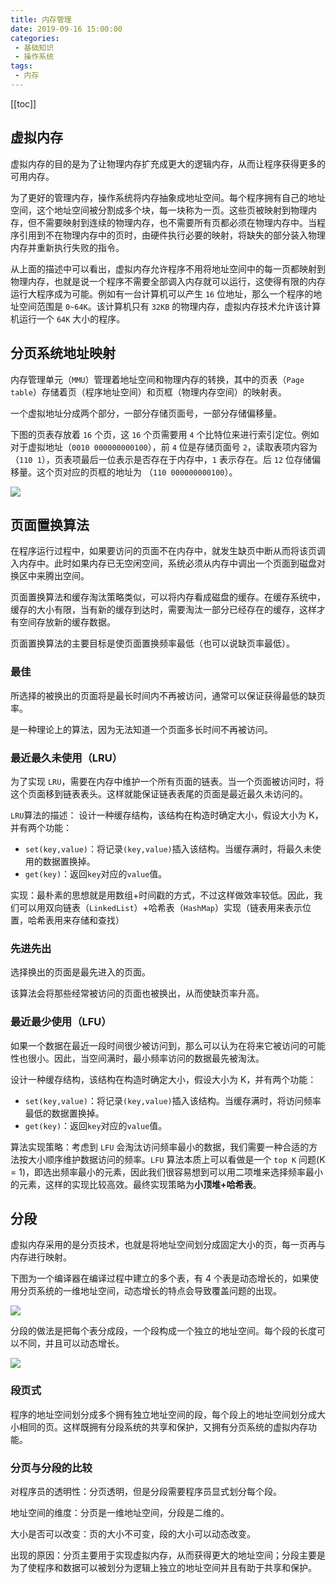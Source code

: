 ```yaml
---
title: 内存管理
date: 2019-09-16 15:00:00
categories:
 - 基础知识
 - 操作系统
tags:
 - 内存
---
```

[[toc]]

## 虚拟内存
虚拟内存的目的是为了让物理内存扩充成更大的逻辑内存，从而让程序获得更多的可用内存。

为了更好的管理内存，操作系统将内存抽象成地址空间。每个程序拥有自己的地址空间，这个地址空间被分割成多个块，每一块称为一页。这些页被映射到物理内存，但不需要映射到连续的物理内存，也不需要所有页都必须在物理内存中。当程序引用到不在物理内存中的页时，由硬件执行必要的映射，将缺失的部分装入物理内存并重新执行失败的指令。

从上面的描述中可以看出，虚拟内存允许程序不用将地址空间中的每一页都映射到物理内存，也就是说一个程序不需要全部调入内存就可以运行，这使得有限的内存运行大程序成为可能。例如有一台计算机可以产生 `16` 位地址，那么一个程序的地址空间范围是 `0~64K`。该计算机只有 `32KB` 的物理内存，虚拟内存技术允许该计算机运行一个 `64K` 大小的程序。


## 分页系统地址映射
内存管理单元（`MMU`）管理着地址空间和物理内存的转换，其中的页表（`Page table`）存储着页（程序地址空间）和页框（物理内存空间）的映射表。

一个虚拟地址分成两个部分，一部分存储页面号，一部分存储偏移量。

下图的页表存放着 `16` 个页，这 `16` 个页需要用 `4` 个比特位来进行索引定位。例如对于虚拟地址（`0010 000000000100`），前 `4` 位是存储页面号 `2`，读取表项内容为（`110 1`），页表项最后一位表示是否存在于内存中，`1` 表示存在。后 `12` 位存储偏移量。这个页对应的页框的地址为 （`110 000000000100`）。

![](https://s2.ax1x.com/2019/10/31/KTYG1s.png)

## 页面置换算法
在程序运行过程中，如果要访问的页面不在内存中，就发生缺页中断从而将该页调入内存中。此时如果内存已无空闲空间，系统必须从内存中调出一个页面到磁盘对换区中来腾出空间。

页面置换算法和缓存淘汰策略类似，可以将内存看成磁盘的缓存。在缓存系统中，缓存的大小有限，当有新的缓存到达时，需要淘汰一部分已经存在的缓存，这样才有空间存放新的缓存数据。

页面置换算法的主要目标是使页面置换频率最低（也可以说缺页率最低）。

### 最佳
所选择的被换出的页面将是最长时间内不再被访问，通常可以保证获得最低的缺页率。

是一种理论上的算法，因为无法知道一个页面多长时间不再被访问。

### 最近最久未使用（LRU）
为了实现 `LRU`，需要在内存中维护一个所有页面的链表。当一个页面被访问时，将这个页面移到链表表头。这样就能保证链表表尾的页面是最近最久未访问的。

`LRU`算法的描述： 设计一种缓存结构，该结构在构造时确定大小，假设大小为 K，并有两个功能：
- `set(key,value)`：将记录`(key,value)`插入该结构。当缓存满时，将最久未使用的数据置换掉。
- `get(key)`：返回`key`对应的`value`值。

实现：最朴素的思想就是用数组+时间戳的方式，不过这样做效率较低。因此，我们可以用双向链表（`LinkedList`）+哈希表（`HashMap`）实现（链表用来表示位置，哈希表用来存储和查找）

### 先进先出
选择换出的页面是最先进入的页面。

该算法会将那些经常被访问的页面也被换出，从而使缺页率升高。

### 最近最少使用（LFU）
如果一个数据在最近一段时间很少被访问到，那么可以认为在将来它被访问的可能性也很小。因此，当空间满时，最小频率访问的数据最先被淘汰。

设计一种缓存结构，该结构在构造时确定大小，假设大小为 K，并有两个功能：
- `set(key,value)`：将记录`(key,value)`插入该结构。当缓存满时，将访问频率最低的数据置换掉。
- `get(key)`：返回`key`对应的`value`值。

算法实现策略：考虑到 `LFU` 会淘汰访问频率最小的数据，我们需要一种合适的方法按大小顺序维护数据访问的频率。`LFU` 算法本质上可以看做是一个 `top K` 问题(K = 1)，即选出频率最小的元素，因此我们很容易想到可以用二项堆来选择频率最小的元素，这样的实现比较高效。最终实现策略为**小顶堆+哈希表**。

## 分段
虚拟内存采用的是分页技术，也就是将地址空间划分成固定大小的页，每一页再与内存进行映射。

下图为一个编译器在编译过程中建立的多个表，有 4 个表是动态增长的，如果使用分页系统的一维地址空间，动态增长的特点会导致覆盖问题的出现。

![](https://s2.ax1x.com/2019/10/31/KTYK78.png)

分段的做法是把每个表分成段，一个段构成一个独立的地址空间。每个段的长度可以不同，并且可以动态增长。

![](https://s2.ax1x.com/2019/10/31/KTYQAS.png)

### 段页式
程序的地址空间划分成多个拥有独立地址空间的段，每个段上的地址空间划分成大小相同的页。这样既拥有分段系统的共享和保护，又拥有分页系统的虚拟内存功能。

### 分页与分段的比较
对程序员的透明性：分页透明，但是分段需要程序员显式划分每个段。

地址空间的维度：分页是一维地址空间，分段是二维的。

大小是否可以改变：页的大小不可变，段的大小可以动态改变。

出现的原因：分页主要用于实现虚拟内存，从而获得更大的地址空间；分段主要是为了使程序和数据可以被划分为逻辑上独立的地址空间并且有助于共享和保护。